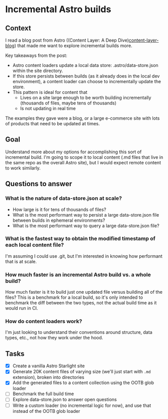 # Incremental Astro builds

## Context

I read a blog post from Astro ((Content Layer: A Deep Dive)[content-layer-blog]) that made me want to explore incremental builds more.

Key takeaways from the post:

- Astro content loaders update a local data store: .astro/data-store.json within the site directory.
- If this store persists between builds (as it already does in the local dev environment), a content loader can choose to incrementally update the store.
- This pattern is ideal for content that
  - Lives on a site large enough to be worth building incrementally (thousands of files, maybe tens of thousands)
  - Is not updating in real time

The examples they gave were a blog, or a large e-commerce site with lots of products that need to be updated at times.

## Goal

Understand more about my options for accomplishing this sort of incremental build. I'm going to scope it to local content (.md files that live in the same repo as the overall Astro site), but I would expect remote content to work similarly.

## Questions to answer

### What is the nature of data-store.json at scale?

- How large is it for tens of thousands of files?
- What is the most performant way to persist a large data-store.json file between builds in ephemeral environments?
- What is the most performant way to query a large data-store.json file?

### What is the fastest way to obtain the modified timestamp of each local content file?

I'm assuming I could use .git, but I'm interested in knowing how performant that is at scale.

### How much faster is an incremental Astro build vs. a whole build?

How much faster is it to build just one updated file versus building all of the files? This is a benchmark for a local build, so it's only intended to benchmark the diff between the two types, not the actual build time as it would run in CI.

### How do content loaders work?

I'm just looking to understand their conventions around structure, data types, etc., not how they work under the hood.

## Tasks

- [x] Create a vanilla Astro Starlight site
- [x] Generate 20K content files of varying size (we'll just start with `.md` extension), broken into directories
- [x] Add the generated files to a content collection using the OOTB glob loader
- [ ] Benchmark the full build time
- [ ] Explore data-store.json to answer open questions
- [ ] Write a custom loader (no incremental logic for now), and use that instead of the OOTB glob loader

[content-layer-blog]: https://astro.build/blog/content-layer-deep-dive/

